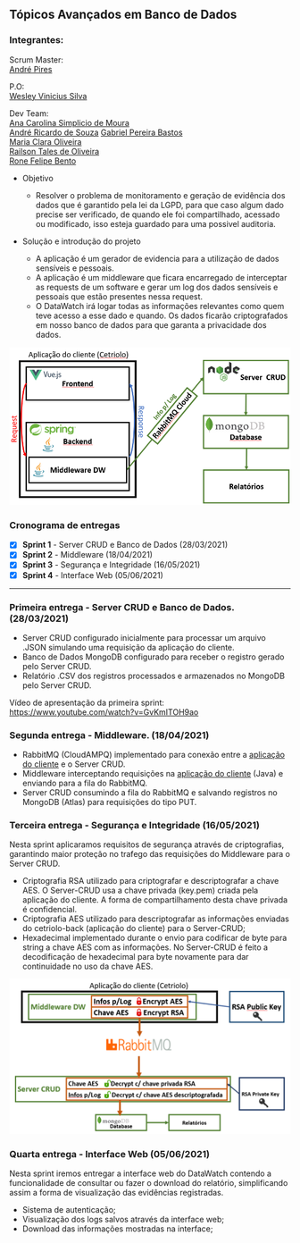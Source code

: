 ## Tópicos Avançados em Banco de Dados

### Integrantes:
  
Scrum Master:  
  [André Pires](https://www.linkedin.com/in/andr%C3%A9-pires-87558919b/)
    
P.O:  
  [Wesley Vinicius Silva](https://www.linkedin.com/in/wesley-vinicius-silva-8568a516b/)
    
Dev Team:  
  [Ana Carolina Simplicio de Moura](https://www.linkedin.com/in/ana-carolina-simplicio-de-moura-84bb49148/)  
  [André Ricardo de Souza](https://www.linkedin.com/in/andr%C3%A9-ricardo-souza-e-silva/)
  [Gabriel Pereira Bastos](https://www.linkedin.com/in/gabriel-pereira-bastos/)  
  [Maria Clara Oliveira](https://www.linkedin.com/in/oliveira-mclaraa/)  
  [Railson Tales de Oliveira](https://www.linkedin.com/in/railson-tales/)  
  [Rone Felipe Bento](https://www.linkedin.com/in/ronefellipebento/)

- Objetivo
  
  - Resolver o problema de monitoramento e geração de evidência dos dados que é garantido pela lei da LGPD, para que caso algum dado precise ser verificado, de quando ele foi compartilhado, acessado ou modificado, isso esteja guardado para uma possivel auditoria.

- Solução e introdução do projeto

  - A aplicação é um gerador de evidencia para a utilização de dados sensíveis e pessoais.
  - A aplicação é um middleware que ficara encarregado de interceptar as requests de um software e gerar um log dos dados sensíveis e pessoais que estão presentes nessa request.
  - O DataWatch irá logar todas as informações relevantes como quem teve acesso a esse dado e quando. Os dados ficarão criptografados em nosso banco de dados para que garanta a privacidade dos dados.
  
![](ArquiteturaDataWatch.png)  
  
### Cronograma de entregas

- [x] **Sprint 1** - Server CRUD e Banco de Dados (28/03/2021)
- [x] **Sprint 2** - Middleware (18/04/2021)
- [x] **Sprint 3** - Segurança e Integridade (16/05/2021)
- [x] **Sprint 4** - Interface Web (05/06/2021)

-------------



### Primeira entrega - Server CRUD e Banco de Dados. (28/03/2021)

- Server CRUD configurado inicialmente para processar um arquivo .JSON simulando uma requisição da aplicação do cliente.
- Banco de Dados MongoDB configurado para receber o registro gerado pelo Server CRUD.
- Relatório .CSV dos registros processados e armazenados no MongoDB pelo Server CRUD.
  
Vídeo de apresentação da primeira sprint: https://www.youtube.com/watch?v=GvKmITOH9ao
  
### Segunda entrega - Middleware. (18/04/2021)

- RabbitMQ (CloudAMPQ) implementado para conexão entre a [aplicação do cliente](https://github.com/DataWatchOrg/cetriolo-back) e o Server CRUD.
- Middleware interceptando requisições na [aplicação do cliente](https://github.com/DataWatchOrg/cetriolo-back) (Java) e enviando para a fila do RabbitMQ.
- Server CRUD consumindo a fila do RabbitMQ e salvando registros no MongoDB (Atlas) para requisições do tipo PUT.
  
### Terceira entrega - Segurança e Integridade (16/05/2021)

Nesta sprint aplicaramos requisitos de segurança através de criptografias, garantindo maior proteção no trafego das requisições do Middleware para o Server CRUD.
  
- Criptografia RSA utilizado para criptografar e descriptografar a chave AES. O Server-CRUD usa a chave privada (key.pem) criada pela aplicação do cliente. A forma de compartilhamento desta chave privada é confidencial.
- Criptografia AES utilizado para descriptografar as informações enviadas do cetriolo-back (aplicação do cliente) para o Server-CRUD;
- Hexadecimal implementado durante o envio para codificar de byte para string a chave AES com as informações. No Server-CRUD é feito a decodificação de hexadecimal para byte novamente para dar continuidade no uso da chave AES.

![](EsquemaSeguranca.png)
  
### Quarta entrega - Interface Web (05/06/2021)  
  
Nesta sprint iremos entregar a interface web do DataWatch contendo a funcionalidade de consultar ou fazer o download do relatório, simplificando assim a forma de visualização das evidências registradas.

- Sistema de autenticação;
- Visualização dos logs salvos através da interface web;
- Download das informações mostradas na interface;
